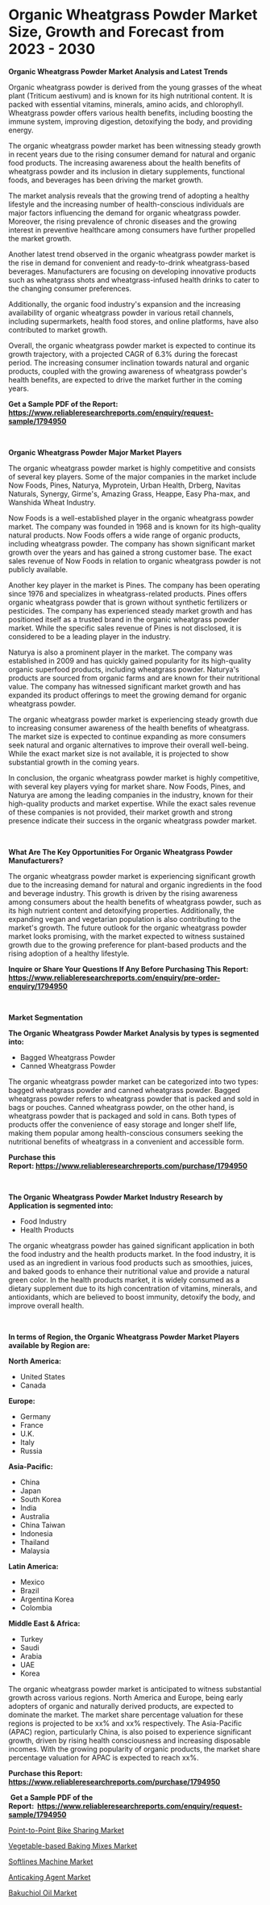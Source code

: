 <p><h1>Organic Wheatgrass Powder Market Size, Growth and Forecast from 2023 - 2030</h1></p><p><strong>Organic Wheatgrass Powder Market Analysis and Latest Trends</strong></p>
<p><p>Organic wheatgrass powder is derived from the young grasses of the wheat plant (Triticum aestivum) and is known for its high nutritional content. It is packed with essential vitamins, minerals, amino acids, and chlorophyll. Wheatgrass powder offers various health benefits, including boosting the immune system, improving digestion, detoxifying the body, and providing energy.</p><p>The organic wheatgrass powder market has been witnessing steady growth in recent years due to the rising consumer demand for natural and organic food products. The increasing awareness about the health benefits of wheatgrass powder and its inclusion in dietary supplements, functional foods, and beverages has been driving the market growth.</p><p>The market analysis reveals that the growing trend of adopting a healthy lifestyle and the increasing number of health-conscious individuals are major factors influencing the demand for organic wheatgrass powder. Moreover, the rising prevalence of chronic diseases and the growing interest in preventive healthcare among consumers have further propelled the market growth.</p><p>Another latest trend observed in the organic wheatgrass powder market is the rise in demand for convenient and ready-to-drink wheatgrass-based beverages. Manufacturers are focusing on developing innovative products such as wheatgrass shots and wheatgrass-infused health drinks to cater to the changing consumer preferences.</p><p>Additionally, the organic food industry's expansion and the increasing availability of organic wheatgrass powder in various retail channels, including supermarkets, health food stores, and online platforms, have also contributed to market growth.</p><p>Overall, the organic wheatgrass powder market is expected to continue its growth trajectory, with a projected CAGR of 6.3% during the forecast period. The increasing consumer inclination towards natural and organic products, coupled with the growing awareness of wheatgrass powder's health benefits, are expected to drive the market further in the coming years.</p></p>
<p><strong>Get a Sample PDF of the Report:&nbsp; <a href="https://www.reliableresearchreports.com/enquiry/request-sample/1794950">https://www.reliableresearchreports.com/enquiry/request-sample/1794950</a></strong></p>
<p>&nbsp;</p>
<p><strong>Organic Wheatgrass Powder Major Market Players</strong></p>
<p><p>The organic wheatgrass powder market is highly competitive and consists of several key players. Some of the major companies in the market include Now Foods, Pines, Naturya, Myprotein, Urban Health, Drberg, Navitas Naturals, Synergy, Girme's, Amazing Grass, Heappe, Easy Pha-max, and Wanshida Wheat Industry.</p><p>Now Foods is a well-established player in the organic wheatgrass powder market. The company was founded in 1968 and is known for its high-quality natural products. Now Foods offers a wide range of organic products, including wheatgrass powder. The company has shown significant market growth over the years and has gained a strong customer base. The exact sales revenue of Now Foods in relation to organic wheatgrass powder is not publicly available.</p><p>Another key player in the market is Pines. The company has been operating since 1976 and specializes in wheatgrass-related products. Pines offers organic wheatgrass powder that is grown without synthetic fertilizers or pesticides. The company has experienced steady market growth and has positioned itself as a trusted brand in the organic wheatgrass powder market. While the specific sales revenue of Pines is not disclosed, it is considered to be a leading player in the industry.</p><p>Naturya is also a prominent player in the market. The company was established in 2009 and has quickly gained popularity for its high-quality organic superfood products, including wheatgrass powder. Naturya's products are sourced from organic farms and are known for their nutritional value. The company has witnessed significant market growth and has expanded its product offerings to meet the growing demand for organic wheatgrass powder.</p><p>The organic wheatgrass powder market is experiencing steady growth due to increasing consumer awareness of the health benefits of wheatgrass. The market size is expected to continue expanding as more consumers seek natural and organic alternatives to improve their overall well-being. While the exact market size is not available, it is projected to show substantial growth in the coming years.</p><p>In conclusion, the organic wheatgrass powder market is highly competitive, with several key players vying for market share. Now Foods, Pines, and Naturya are among the leading companies in the industry, known for their high-quality products and market expertise. While the exact sales revenue of these companies is not provided, their market growth and strong presence indicate their success in the organic wheatgrass powder market.</p></p>
<p>&nbsp;</p>
<p><strong>What Are The Key Opportunities For Organic Wheatgrass Powder Manufacturers?</strong></p>
<p><p>The organic wheatgrass powder market is experiencing significant growth due to the increasing demand for natural and organic ingredients in the food and beverage industry. This growth is driven by the rising awareness among consumers about the health benefits of wheatgrass powder, such as its high nutrient content and detoxifying properties. Additionally, the expanding vegan and vegetarian population is also contributing to the market's growth. The future outlook for the organic wheatgrass powder market looks promising, with the market expected to witness sustained growth due to the growing preference for plant-based products and the rising adoption of a healthy lifestyle.</p></p>
<p><strong>Inquire or Share Your Questions If Any Before Purchasing This Report: <a href="https://www.reliableresearchreports.com/enquiry/pre-order-enquiry/1794950">https://www.reliableresearchreports.com/enquiry/pre-order-enquiry/1794950</a></strong></p>
<p>&nbsp;</p>
<p><strong>Market Segmentation</strong></p>
<p><strong>The Organic Wheatgrass Powder Market Analysis by types is segmented into:</strong></p>
<p><ul><li>Bagged Wheatgrass Powder</li><li>Canned Wheatgrass Powder</li></ul></p>
<p><p>The organic wheatgrass powder market can be categorized into two types: bagged wheatgrass powder and canned wheatgrass powder. Bagged wheatgrass powder refers to wheatgrass powder that is packed and sold in bags or pouches. Canned wheatgrass powder, on the other hand, is wheatgrass powder that is packaged and sold in cans. Both types of products offer the convenience of easy storage and longer shelf life, making them popular among health-conscious consumers seeking the nutritional benefits of wheatgrass in a convenient and accessible form.</p></p>
<p><strong>Purchase this Report:&nbsp;<a href="https://www.reliableresearchreports.com/purchase/1794950">https://www.reliableresearchreports.com/purchase/1794950</a></strong></p>
<p>&nbsp;</p>
<p><strong>The Organic Wheatgrass Powder Market Industry Research by Application is segmented into:</strong></p>
<p><ul><li>Food Industry</li><li>Health Products</li></ul></p>
<p><p>The organic wheatgrass powder has gained significant application in both the food industry and the health products market. In the food industry, it is used as an ingredient in various food products such as smoothies, juices, and baked goods to enhance their nutritional value and provide a natural green color. In the health products market, it is widely consumed as a dietary supplement due to its high concentration of vitamins, minerals, and antioxidants, which are believed to boost immunity, detoxify the body, and improve overall health.</p></p>
<p>&nbsp;</p>
<p><strong>In terms of Region, the Organic Wheatgrass Powder Market Players available by Region are:</strong></p>
<p>
    <p> <strong> North America: </strong>
        <ul>
            <li>United States</li>
            <li>Canada</li>
        </ul>
        </p> 
    <p> <strong> Europe: </strong>
        <ul>
            <li>Germany</li>
            <li>France</li>
            <li>U.K.</li>
            <li>Italy</li>
            <li>Russia</li>
        </ul>
        </p> 
    <p> <strong> Asia-Pacific: </strong>
        <ul>
            <li>China</li>
            <li>Japan</li>
            <li>South Korea</li>
            <li>India</li>
            <li>Australia</li>
            <li>China Taiwan</li>
            <li>Indonesia</li>
            <li>Thailand</li>
            <li>Malaysia</li>
        </ul>
        </p> 
    <p> <strong> Latin America: </strong>
        <ul>
            <li>Mexico</li>
            <li>Brazil</li>
            <li>Argentina Korea</li>
            <li>Colombia</li>
        </ul>
        </p> 
    <p> <strong> Middle East & Africa: </strong>
        <ul>
            <li>Turkey</li>
            <li>Saudi</li>
            <li>Arabia</li>
            <li>UAE</li>
            <li>Korea</li>
        </ul>
    </p>
    </p>
<p><p>The organic wheatgrass powder market is anticipated to witness substantial growth across various regions. North America and Europe, being early adopters of organic and naturally derived products, are expected to dominate the market. The market share percentage valuation for these regions is projected to be xx% and xx% respectively. The Asia-Pacific (APAC) region, particularly China, is also poised to experience significant growth, driven by rising health consciousness and increasing disposable incomes. With the growing popularity of organic products, the market share percentage valuation for APAC is expected to reach xx%.</p></p>
<p><strong>Purchase this Report: <a href="https://www.reliableresearchreports.com/purchase/1794950">https://www.reliableresearchreports.com/purchase/1794950</a></strong></p>
<p>&nbsp;<strong>Get a Sample PDF of the Report:&nbsp;&nbsp;<a href="https://www.reliableresearchreports.com/enquiry/request-sample/1794950">https://www.reliableresearchreports.com/enquiry/request-sample/1794950</a></strong></p>
<p><strong></strong></p>
<p><p><a href="https://medium.com/@rossiezieme2023/point-to-point-bike-sharing-market-focuses-on-market-share-size-and-projected-forecast-till-2030-a09946086b9a">Point-to-Point Bike Sharing Market</a></p><p><a href="https://medium.com/@irwingibson727/vegetable-based-baking-mixes-market-size-and-market-trends-complete-industry-overview-2023-to-f4e1744d2238">Vegetable-based Baking Mixes Market</a></p><p><a href="https://medium.com/@catherinemartinez15/analyzing-softlines-machine-market-global-industry-perspective-and-forecast-2023-to-2030-02d4aa0de456">Softlines Machine Market</a></p><p><a href="https://github.com/sofyaavrova/Market-Research-Report-List-1/blob/main/anticaking-agent-market.md">Anticaking Agent Market</a></p><p><a href="https://github.com/kholmovskayalyudmila/Market-Research-Report-List-1/blob/main/bakuchiol-oil-market.md">Bakuchiol Oil Market</a></p></p>